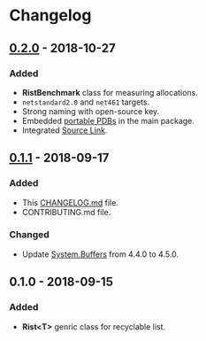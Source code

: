 # Changelog

## [0.2.0] - 2018-10-27
### Added
- **RistBenchmark** class for measuring allocations.
- `netstandard2.0` and `net461` targets.
- Strong naming with open-source key.
- Embedded [portable PDBs](https://github.com/dotnet/core/blob/master/Documentation/diagnostics/portable_pdb.md) in the main package.
- Integrated [Source Link](https://docs.microsoft.com/en-us/dotnet/standard/library-guidance/sourcelink).

## [0.1.1] - 2018-09-17
### Added
- This [CHANGELOG.md](https://keepachangelog.com) file.
- CONTRIBUTING.md file.

### Changed
- Update [System.Buffers](https://www.nuget.org/packages/System.Buffers) from 4.4.0 to 4.5.0.

## 0.1.0 - 2018-09-15
### Added
- **Rist&lt;T&gt;** genric class for recyclable list.

[Unreleased]: https://github.com/qbit86/misnomer/compare/rist-0.2.0...HEAD
[0.1.1]: https://github.com/qbit86/misnomer/compare/rist-0.1.0...rist-0.1.1
[0.2.0]: https://github.com/qbit86/misnomer/compare/rist-0.1.1...rist-0.2.0
